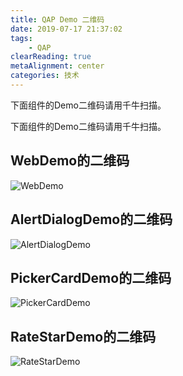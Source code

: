 ```yaml
---
title: QAP Demo 二维码
date: 2019-07-17 21:37:02
tags:
    - QAP
clearReading: true
metaAlignment: center
categories: 技术
---
```


下面组件的Demo二维码请用千牛扫描。

<!-- excerpt -->

下面组件的Demo二维码请用千牛扫描。

## WebDemo的二维码
![WebDemo](https://cdn.nlark.com/yuque/0/2019/png/103782/1563543565161-a7458630-a00a-41ad-ab4c-48b576c3f44d.png)

## AlertDialogDemo的二维码
![AlertDialogDemo](https://cdn.nlark.com/yuque/0/2019/png/103782/1563543587536-79ee11d1-74b5-4a7c-b764-1285ce83e606.png)

## PickerCardDemo的二维码
![PickerCardDemo](https://cdn.nlark.com/yuque/0/2019/png/103782/1563543612089-d0bad5d3-afd7-4bfb-bc41-1e70f7e5c1c4.png)

## RateStarDemo的二维码
![RateStarDemo](https://cdn.nlark.com/yuque/0/2019/png/103782/1563543651953-506d4038-f653-4aef-a210-c873663328b4.png)